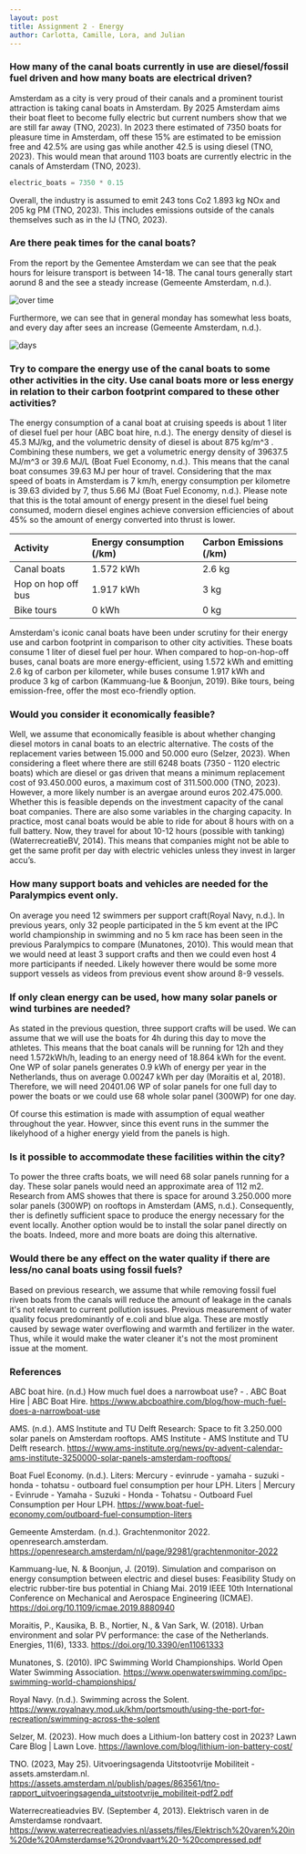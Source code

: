 ```yaml
---
layout: post
title: Assignment 2 - Energy
author: Carlotta, Camille, Lora, and Julian
---
```


### How many of the canal boats currently in use are diesel/fossil fuel driven and how many boats are electrical driven?
Amsterdam as a city is very proud of their canals and a prominent tourist attraction is taking canal boats in Amsterdam. By 2025 Amsterdam aims their boat fleet to become fully electric but current numbers show that we are still far away (TNO, 2023). In 2023 there estimated of 7350 boats for pleasure time in Amsterdam, off these 15% are estimated to be emission free and 42.5% are using gas while another 42.5 is using diesel (TNO, 2023). This would mean that around 1103 boats are currently electric in the canals of Amsterdam (TNO, 2023).

```python
electric_boats = 7350 * 0.15
```

Overall, the industry is assumed to emit 243 tons Co2 1.893 kg NOx and 205 kg PM (TNO, 2023). This includes emissions outside of the canals themselves such as in the IJ (TNO, 2023). 

### Are there peak times for the canal boats? 

From the report by the Gementee Amsterdam we can see that the peak hours for leisure transport is between 14-18. The canal tours generally start aorund 8 and the see a steady increase (Gemeente Amsterdam, n.d.). 

![over time](./time.png)

Furthermore, we can see that in general monday has somewhat less boats, and every day after sees an increase (Gemeente Amsterdam, n.d.). 

![days](./days.png)

### Try to compare the energy use of the canal boats to some other activities in the city. Use canal boats more or less energy in relation to their carbon footprint compared to these other activities?
The energy consumption of a canal boat at cruising speeds is about 1 liter of diesel fuel per hour (ABC boat hire, n.d.). The energy density of diesel is 45.3 MJ/kg, and the volumetric density of diesel is about 875 kg/m^3 . Combining these numbers, we get a volumetric energy density of 39637.5 MJ/m^3  or 39.6 MJ/L (Boat Fuel Economy, n.d.). This means that the canal boat consumes 39.63 MJ per hour of travel. Considering that the max speed of boats in Amsterdam is 7 km/h, energy consumption per kilometre is 39.63 divided by 7, thus 5.66 MJ (Boat Fuel Economy, n.d.). Please note that this is the total amount of energy present in the diesel fuel being consumed, modern diesel engines achieve conversion efficiencies of about 45% so the amount of energy converted into thrust is lower.

| Activity        | Energy consumption (/km) | Carbon Emissions (/km) |
|:-------------|:------------------|:------|
| Canal boats           | 1.572 kWh | 2.6 kg  |
| Hop on hop off bus | 1.917 kWh   | 3 kg  |
| Bike tours           | 0 kWh  | 0 kg   |

Amsterdam's iconic canal boats have been under scrutiny for their energy use and carbon footprint in comparison to other city activities. These boats consume 1 liter of diesel fuel per hour. When compared to hop-on-hop-off buses, canal boats are more energy-efficient, using 1.572 kWh and emitting 2.6 kg of carbon per kilometer, while buses consume 1.917 kWh and produce 3 kg of carbon (Kammuang-lue & Boonjun, 2019). Bike tours, being emission-free, offer the most eco-friendly option. 

### Would you consider it economically feasible?
Well, we assume that economically feasible is about whether changing diesel motors in canal boats to an electric alternative. The costs of the replacement varies between 15.000 and 50.000 euro (Selzer, 2023). When considering a fleet where there are still 6248 boats (7350 - 1120 electric boats)  which are diesel or gas driven that means a minimum replacement cost of 93.450.000 euros, a maximum cost of 311.500.000 (TNO, 2023). However, a more likely number is an avergae around euros 202.475.000.  Whether this is feasible depends on the investment capacity of the canal boat companies. There are also some variables in the charging capacity. In practice, most canal boats would be able to ride for about 8 hours with on a full battery. Now, they travel for about 10-12 hours (possible with tanking) (WaterrecreatieBV, 2014). This means that companies might not be able to get the same profit per day with electric vehicles unless they invest in larger accu’s.

### How many support boats and vehicles are needed for the Paralympics event only. 
On average you need 12 swimmers per support craft(Royal Navy, n.d.). In previous years, only 32 people participated in the 5 km event at the IPC world championship in swimming and no 5 km race has been seen in the previous Paralympics to compare (Munatones, 2010). This would mean that we would need at least 3 support crafts and then we could even host 4 more participants if needed. Likely however there would be some more support vessels as videos from previous event show around 8-9 vessels.

### If only clean energy can be used, how many solar panels or wind turbines are needed?
As stated in the previous question, three support crafts will be used. We can assume that we will use the boats for 4h during this day to move the athletes. This means that the boat canals will be running for 12h and they need 1.572kWh/h, leading to an energy need of 18.864 kWh for the event. One WP of solar panels generates 0.9 kWh of energy per year in the Netherlands, thus on average 0.00247 kWh per day (Moraitis et al, 2018). Therefore, we will need 20401.06 WP of solar panels for one full day to power the boats or we could use 68 whole solar panel (300WP) for one day.

Of course this estimation is made with assumption of equal weather throughout the year. Howver, since this event runs in the summer the likelyhood of a higher energy yield from the panels is high.

### Is it possible to accommodate these facilities within the city? 
To power the three crafts boats, we will need 68 solar panels running for a day. These solar panels would need an approximate area of 112 m2. Research from AMS showes that there is space for around 3.250.000 more solar panels (300WP) on rooftops in Amsterdam (AMS, n.d.). Consequently, ther is definetly sufficient space to produce the energy necessary for the event locally. Another option would be to install the solar panel directly on the boats. Indeed, more and more boats are doing this alternative. 

### Would there be any effect on the water quality if there are less/no canal boats using fossil fuels?
Based on previous research, we assume that while removing fossil fuel riven boats from the canals will reduce the amount of leakage in the canals it's not relevant to current pollution issues. Previous measurement of water quality focus predominantly of e.coli and blue alga. These are mostly caused by sewage water overflowing and warmth and fertilizer in the water. Thus, while it would make the water cleaner it's not the most prominent issue at the moment.

### References
ABC boat hire. (n.d.) How much fuel does a narrowboat use? - . ABC Boat Hire | ABC Boat Hire. https://www.abcboathire.com/blog/how-much-fuel-does-a-narrowboat-use 

AMS. (n.d.). AMS Institute and TU Delft Research: Space to fit 3.250.000 solar panels on Amsterdam rooftops. AMS Institute - AMS Institute and TU Delft research. https://www.ams-institute.org/news/pv-advent-calendar-ams-institute-3250000-solar-panels-amsterdam-rooftops/ 

Boat Fuel Economy. (n.d.). Liters: Mercury - evinrude - yamaha - suzuki - honda - tohatsu - outboard fuel consumption per hour LPH. Liters | Mercury - Evinrude - Yamaha - Suzuki - Honda - Tohatsu - Outboard Fuel Consumption per Hour LPH. https://www.boat-fuel-economy.com/outboard-fuel-consumption-liters 

Gemeente Amsterdam. (n.d.). Grachtenmonitor 2022. openresearch.amsterdam. https://openresearch.amsterdam/nl/page/92981/grachtenmonitor-2022 

Kammuang-lue, N. & Boonjun, J. (2019). Simulation and comparison on energy consumption between electric and diesel buses: Feasibility Study on electric rubber-tire bus potential in Chiang Mai. 2019 IEEE 10th International Conference on Mechanical and Aerospace Engineering (ICMAE). https://doi.org/10.1109/icmae.2019.8880940 

Moraitis, P., Kausika, B. B., Nortier, N., & Van Sark, W. (2018). Urban environment and solar PV performance: the case of the Netherlands. Energies, 11(6), 1333. https://doi.org/10.3390/en11061333


Munatones, S. (2010). IPC Swimming World Championships. World Open Water Swimming Association. https://www.openwaterswimming.com/ipc-swimming-world-championships/

Royal Navy. (n.d.). Swimming across the Solent. https://www.royalnavy.mod.uk/khm/portsmouth/using-the-port-for-recreation/swimming-across-the-solent


Selzer, M. (2023). How much does a Lithium-Ion battery cost in 2023? Lawn Care Blog | Lawn Love. https://lawnlove.com/blog/lithium-ion-battery-cost/

TNO. (2023, May 25). Uitvoeringsagenda Uitstootvrije Mobiliteit - assets.amsterdam.nl. https://assets.amsterdam.nl/publish/pages/863561/tno-rapport_uitvoeringsagenda_uitstootvrije_mobiliteit-pdf2.pdf 

Waterrecreatieadvies BV. (September 4, 2013). Elektrisch varen in de Amsterdamse rondvaart. https://www.waterrecreatieadvies.nl/assets/files/Elektrisch%20varen%20in%20de%20Amsterdamse%20rondvaart%20-%20compressed.pdf
